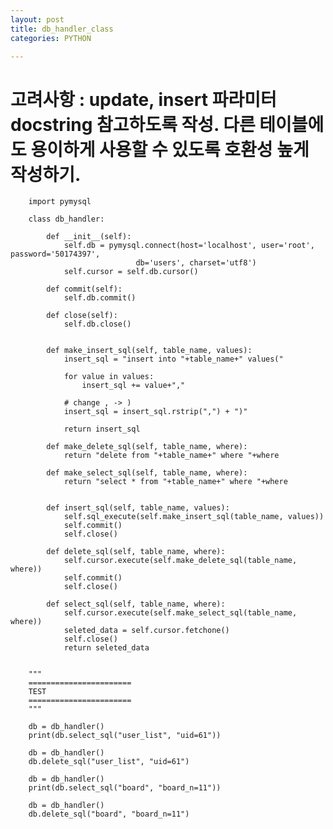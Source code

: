 ```yaml
---
layout: post
title: db_handler_class
categories: PYTHON

---
```



# 고려사항 : update, insert 파라미터 docstring 참고하도록 작성. 다른 테이블에도 용이하게 사용할 수 있도록 호환성 높게 작성하기.

        import pymysql

        class db_handler:

            def __init__(self):
                self.db = pymysql.connect(host='localhost', user='root', password='50174397',
                                db='users', charset='utf8')
                self.cursor = self.db.cursor()

            def commit(self):
                self.db.commit()

            def close(self):
                self.db.close()


            def make_insert_sql(self, table_name, values):
                insert_sql = "insert into "+table_name+" values("

                for value in values:
                    insert_sql += value+","

                # change , -> )
                insert_sql = insert_sql.rstrip(",") + ")"

                return insert_sql

            def make_delete_sql(self, table_name, where):
                return "delete from "+table_name+" where "+where

            def make_select_sql(self, table_name, where):
                return "select * from "+table_name+" where "+where


            def insert_sql(self, table_name, values):
                self.sql_execute(self.make_insert_sql(table_name, values))
                self.commit()
                self.close()

            def delete_sql(self, table_name, where):
                self.cursor.execute(self.make_delete_sql(table_name, where))
                self.commit()
                self.close()

            def select_sql(self, table_name, where):
                self.cursor.execute(self.make_select_sql(table_name, where))
                seleted_data = self.cursor.fetchone()
                self.close()
                return seleted_data


        """
        =======================
        TEST
        =======================
        """

        db = db_handler()
        print(db.select_sql("user_list", "uid=61"))

        db = db_handler()
        db.delete_sql("user_list", "uid=61")

        db = db_handler()
        print(db.select_sql("board", "board_n=11"))

        db = db_handler()
        db.delete_sql("board", "board_n=11")
